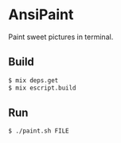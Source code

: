 # AnsiPaint

Paint sweet pictures in terminal.

## Build

```sh
$ mix deps.get
$ mix escript.build
```

## Run

```sh
$ ./paint.sh FILE
```

